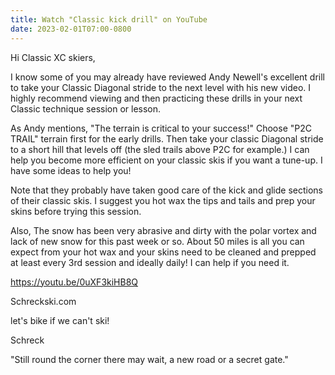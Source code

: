 ```yaml
---
title: Watch "Classic kick drill" on YouTube
date: 2023-02-01T07:00-0800
---
```

Hi Classic XC skiers,

I know some of you may already have reviewed Andy Newell's excellent drill to take your Classic Diagonal stride to the next level with his new video. I highly recommend viewing and then practicing these drills in your next Classic technique session or lesson. 

As Andy mentions, "The terrain is critical to your success!" Choose "P2C TRAIL" terrain first for the early drills.  Then take your classic Diagonal stride to a short hill that levels off (the sled trails above P2C  for example.) 
I can help you become more efficient on your classic skis if you want a tune-up.  I have some ideas to help you!

Note that they probably have taken good care of the kick and glide sections of their classic skis. I suggest you hot wax the tips and tails and prep your skins before trying this session. 

Also, The snow has been very abrasive and dirty with the polar vortex and lack of new snow for this past week or so.  About 50 miles is all you can expect from your hot wax and your skins need to be cleaned and prepped at least every 3rd session and ideally daily! I can help if you need it.

<https://youtu.be/0uXF3kiHB8Q>

Schreckski.com 

let's bike if we can't ski!

Schreck

"Still round the corner there may wait,
a new road or a secret gate."
